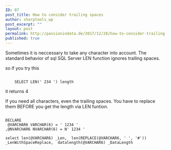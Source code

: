 ```yaml
---
ID: 87
post_title: How to consider trailing spaces
author: sharptools_wp
post_excerpt: ""
layout: post
permalink: http://passionindata.de/2017/12/28/how-to-consider-trailing-spaces/
published: true
---
```

Sometimes it is neccessary to take any character into account. The standard behavior of sql SQL Server LEN function ignores trailing spaces.

so if you try this

<pre><code class="powershell">
    SELECT LEN(' 234 ') length
</code></pre>

it returns 4

If you need all characters, even the trailing spaces. You have to replace them BEFORE you get the length via LEN funtion.

<pre><code class="sql">
DECLARE
 @VARCHAR6 VARCHAR(6) = ' 1234 '
,@NVARCHAR6 NVARCHAR(6) = N' 1234 '

select len(@VARCHAR6) _Len,  len(REPLACE(@VARCHAR6, ' ', '#')) _LenWithSpaceReplace,  datalength(@VARCHAR6) _DataLength
</code></pre>